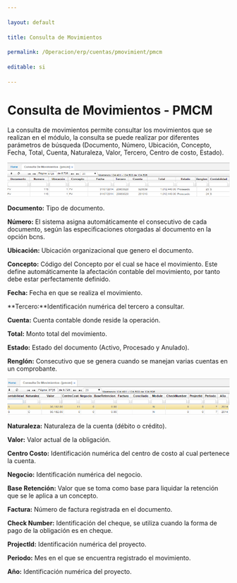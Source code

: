 ```yaml
---

layout: default

title: Consulta de Movimientos

permalink: /Operacion/erp/cuentas/pmovimient/pmcm

editable: si

---
```




# Consulta de Movimientos - PMCM



La consulta de movimientos permite consultar los movimientos que se realizan en el módulo, la consulta se puede realizar por diferentes parámetros de búsqueda (Documento, Número, Ubicación, Concepto, Fecha, Total, Cuenta, Naturaleza, Valor, Tercero, Centro de costo, Estado).  





![](PMCM1.png)





**Documento:** Tipo de documento.  

**Número:** El sistema asigna automáticamente el consecutivo de cada documento, según las especificaciones otorgadas al documento en la opción bcns.  

**Ubicación:** Ubicación organizacional que genero el documento.  

**Concepto:** Código del Concepto por el cual se hace el movimiento. Este define automáticamente la afectación contable del movimiento, por tanto debe estar perfectamente definido.  

**Fecha:** Fecha en que se realiza el movimiento.  

**Tercero:**Identificación numérica del tercero a consultar.  

**Cuenta:** Cuenta contable donde reside la operación.  

**Total:** Monto total del movimiento.  

**Estado:** Estado del documento (Activo, Procesado y Anulado).  

**Renglón:** Consecutivo que se genera cuando se manejan varias cuentas en un comprobante.  





![](PMCM2.png)





**Naturaleza:** Naturaleza de la cuenta (débito o crédito).  

**Valor:** Valor actual de la obligación.  

**Centro Costo:** Identificación numérica del centro de costo al cual pertenece la cuenta.  

**Negocio:** Identificación numérica del negocio.  

**Base Retención:** Valor que se toma como base para liquidar la retención que se le aplica a un concepto.  

**Factura:** Número de factura registrada en el documento.  

**Check Number:** Identificación del cheque, se utiliza cuando la forma de pago de la obligación es en cheque.  

**Projectld:** Identificación numérica del proyecto.  

**Periodo:** Mes en el que se encuentra registrado el movimiento.  

**Año:** Identificación numérica del proyecto.  





